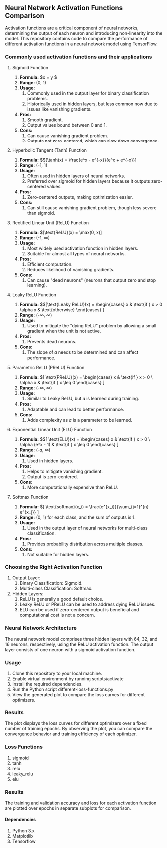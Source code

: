 ## Neural Network Activation Functions Comparison
Activation functions are a critical component of neural networks, determining the output of each neuron and introducing non-linearity into the model. This repository contains code to compare the performance of different activation functions in a neural network model using TensorFlow.


### Commonly used activation functions and their applications
1.  Sigmoid Function
    1. <b>Formula:</b> $x = y $
    1. <b>Range:</b> (0, 1)
    1. <b>Usage:</b>
        1. Commonly used in the output layer for binary classification problems.
        1. Historically used in hidden layers, but less common now due to issues like vanishing gradients.
    1. <b>Pros:</b>
        1. Smooth gradient.
        1. Output values bound between 0 and 1.
    1. <b>Cons:</b>
        1. Can cause vanishing gradient problem.
        1. Outputs not zero-centered, which can slow down convergence.

2.  Hyperbolic Tangent (Tanh) Function
    1. <b>Formula:</b> $$\[\tanh(x) = \frac{e^x - e^{-x}}{e^x + e^{-x}}\]
    1. <b>Range:</b> (-1, 1)
    1. <b>Usage:</b>
        1. Often used in hidden layers of neural networks.
        1. Preferred over sigmoid for hidden layers because it outputs zero-centered values.
    1. <b>Pros:</b>
        1. Zero-centered outputs, making optimization easier.
    1. <b>Cons:</b>
        1. Can still cause vanishing gradient problem, though less severe than sigmoid.

3.  Rectified Linear Unit (ReLU) Function
    1. <b>Formula:</b> $\[\text{ReLU}(x) = \max(0, x)\]
    1. <b>Range:</b> (-1, ∞)
    1. <b>Usage:</b>
        1. Most widely used activation function in hidden layers.
        1. Suitable for almost all types of neural networks.
    1. <b>Pros:</b>
        1. Efficient computation.
        1. Reduces likelihood of vanishing gradients.
    1. <b>Cons:</b>
        1. Can cause "dead neurons" (neurons that output zero and stop learning).

4.  Leaky ReLU Function
    1. <b>Formula:</b> $$\[\text{Leaky ReLU}(x) = \begin{cases}
    x & \text{if } x > 0 \
    \\alpha x & \text{otherwise}
\end{cases}
\]
    1. <b>Range:</b> (-∞, ∞)
    1. <b>Usage:</b>
        1. Used to mitigate the "dying ReLU" problem by allowing a small gradient when the unit is not active.
    1. <b>Pros:</b>
        1. Prevents dead neurons.
    1. <b>Cons:</b>
        1. The slope of 𝛼 needs to be determined and can affect performance.

5.  Parametric ReLU (PReLU) Function
    1. <b>Formula:</b> $\[
\text{PReLU}(x) = \begin{cases} 
x & \text{if } x > 0 \\
\alpha x & \text{if } x \leq 0
\end{cases}
\]
    1. <b>Range:</b> (-∞, ∞)
    1. <b>Usage:</b>
        1. Similar to Leaky ReLU, but 𝛼 is learned during training.
    1. <b>Pros:</b>
        1. Adaptable and can lead to better performance.
    1. <b>Cons:</b>
        1. Adds complexity as 𝛼 is a parameter to be learned.

6.  Exponential Linear Unit (ELU) Function
    1. <b>Formula:</b> $$\[
\text{ELU}(x) = \begin{cases} 
x & \text{if } x > 0 \\
\alpha (e^x - 1) & \text{if } x \leq 0
\end{cases}
\]
    1. <b>Range:</b> (-𝛼, ∞)
    1. <b>Usage:</b>
        1. Used in hidden layers.
    1. <b>Pros:</b>
        1. Helps to mitigate vanishing gradient.
        1. Output is zero-centered.
    1. <b>Cons:</b>
        1. More computationally expensive than ReLU.

7.  Softmax Function
    1. <b>Formula:</b> $\[
\text{softmax}(x_i) = \frac{e^{x_i}}{\sum_{j=1}^{n} e^{x_j}}
\]
    1. <b>Range:</b> (0, 1) for each class, and the sum of outputs is 1.
    1. <b>Usage:</b>
        1. Used in the output layer of neural networks for multi-class classification.
    1. <b>Pros:</b>
        1. Provides probability distribution across multiple classes.
    1. <b>Cons:</b>
        1. Not suitable for hidden layers.


### Choosing the Right Activation Function
1.  Output Layer:
    1. Binary Classification: Sigmoid.
    1. Multi-class Classification: Softmax.
2.  Hidden Layers:
    1. ReLU is generally a good default choice.
    2. Leaky ReLU or PReLU can be used to address dying ReLU issues.
    3. ELU can be used if zero-centered output is beneficial and computational cost is not a concern.




### Neural Network Architecture
The neural network model comprises three hidden layers with 64, 32, and 16 neurons, respectively, using the ReLU activation function. The output layer consists of one neuron with a sigmoid activation function.

### Usage
1. Clone this repository to your local machine.
1. Enable virtual environment by running scripts\activate
1. Install the required dependencies.
1. Run the Python script different-loss-functions.py
1. View the generated plot to compare the loss curves for different optimizers.

### Results
The plot displays the loss curves for different optimizers over a fixed number of training epochs. By observing the plot, you can compare the convergence behavior and training efficiency of each optimizer.

### Loss Functions
1. sigmoid
1. tanh
1. relu
1. leaky_relu
1. elu

### Results
The training and validation accuracy and loss for each activation function are plotted over epochs in separate subplots for comparison.

#### Dependencies
1. Python 3.x
1. Matplotlib
1. Tensorflow